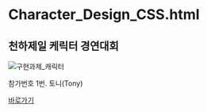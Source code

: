 # Character_Design_CSS.html
##  천하제일 케릭터 경연대회
![구현과제_캐릭터](https://user-images.githubusercontent.com/87704703/163411674-bfb26015-ae93-4b05-be90-2558d5c1d661.gif)

참가번호 1번. 토니(Tony)

[바로가기](https://wannabecm.github.io/Character_Design_CSS.html/)

